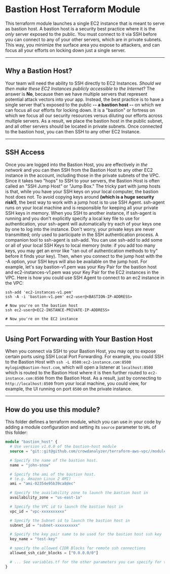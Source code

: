 # Bastion Host Terraform Module

This terraform module launches a single EC2 instance that is meant to serve as bastion host. A bastion host is a security best practice where it is the *only* server exposed to the public. You must connect to it via SSH before you can connect to any of your other servers, which are in private subnets. This way, you minimize the surface area you expose to attackers, and can focus all your efforts on locking down just a single server.

---

## Why a Bastion Host?

Your team will need the ability to SSH directly to EC2 Instances. *Should we then make these EC2 Instances publicly accessible to the Internet*? The answer is **No**, because then we have multiple servers that represent potential attack vectors into your app. Instead, the best practice is to have a single server that's exposed to the public **-- a bastion host --** on which we can focus all our efforts for locking down. It is a "bastion" or fortress on which we focus all our security resources versus diluting our efforts across multiple servers. As a result, we place the bastion host in the public subnet, and all other servers should be located in private subnets. Once connected to the bastion host, you can then SSH to any other EC2 Instance.

---

## SSH Access

Once you are logged into the Bastion Host, you are effectively *in the network* and you can then SSH from the Bastion Host to any other EC2 instance in the account, including those in the private subnets of the VPC. Since it takes two "hops" to SSH to your servers, the Bastion Host is often called an "SSH Jump Host" or "Jump Box." The tricky part with jump hosts is that, while you have your SSH keys on your local computer, the bastion host does not. To avoid copying keys around **(which is a huge security risk!)**, the best way to work with a jump host is to use SSH Agent. ssh-agent runs on your local machine and is responsible for keeping all your private SSH keys in memory. When you SSH to another instance, if ssh-agent is running and you don't explicitly specify a local key file to use for authentication, your ssh-agent will automatically try each of your keys one by one to log into the instance. Don't worry, your private keys are never transmitted; only used to participate in the SSH authentication process. A companion tool to ssh-agent is ssh-add. You can use ssh-add to add some or all of your local SSH Keys to local memory (note: if you add too many keys, you may get an error like "ran out of authentication methods to try" before it finds your key). Then, when you connect to the jump host with the -A option, your SSH keys will also be available on the jump host. For example, let's say bastion-v1.pem was your Key Pair for the bastion host and ec2-instances-v1.pem was your Key Pair for the EC2 instances in the VPC. Here is how you could use SSH Agent to connect to an ec2 instance in the VPC:

```shell
ssh-add 'ec2-instances-v1.pem'
ssh -A -i 'bastion-v1.pem' ec2-user@<BASTION-IP-ADDRESS>

# Now you're on the bastion host
ssh ec2-user@<EC2-INSTANCE-PRIVATE-IP-ADDRESS>

# Now you're on the EC2 instance
```

---

## Using Port Forwarding with Your Bastion Host

When you connect via SSH to your Bastion Host, you may opt to expose certain ports using SSH Local Port Forwarding. For example, you could SSH to the Bastion Host with `ssh -L 8500:ec2-instance.com:8500 mylogin@bastion-host.com`, which will open a listener at `localhost:8500` which is routed to the Bastion Host where it is then further routed to `ec2-instance.com:8500` from the Bastion Host. As a result, just by connecting to `http://localhost:8500` from your local machine, you could view, for example, the UI running on port `8500` on the private instance.

---

## How do you use this module?

This folder defines a terraform module, which you can use in your code by adding a module configuration and setting its `source` parameter to `URL` of this folder:

```tf
module "bastion_host" {
  # Use version v1.0.0 of the bastion-host module
  source = "git::git@github.com/crowdanalyzer/terraform-aws-vpc//modules/bastion-host?ref=v1.0.0"

  # Specify the name of the bastion host.
  name = "john-snow"

  # Specify the ami of the bastion host.
  # (e.g. Amazon Linux 2 AMI)
  ami = "ami-02354e95b39ca8dec"

  # Specify the availability zone to launch the bastion host in
  availability_zone = "us-east-1a"

  # Specify the VPC id to launch the bastion host in
  vpc_id = "vpc-xxxxxxxxxx"

  # Specify the Subnet id to launch the bastion host in
  subnet_id = "subnet-xxxxxxxxxx"

  # Specify the key pair name to be used for the bastion host ssh key
  key_name = "test-key"

  # specify the allowed CIDR Blocks for remote ssh connections
  allowed_ssh_cidr_blocks = ["0.0.0.0/0"]

  # ... See variables.tf for the other parameters you can specify for the bastion-host module
}
```
